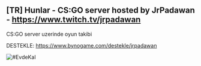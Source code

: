 ## [TR] Hunlar - CS:GO server hosted by JrPadawan - https://www.twitch.tv/jrpadawan

CS:GO server uzerinde oyun takibi

DESTEKLE: https://www.bynogame.com/destekle/jrpadawan 

![#EvdeKal](https://cdn.bynogame.com/site-images/images/yayin/evde_kal_yayin.jpg)
